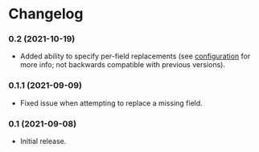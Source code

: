 # Changelog

### 0.2 (2021-10-19)

* Added ability to specify per-field replacements (see
  [configuration](README.md#configuration) for more info; not backwards
  compatible with previous versions).

### 0.1.1 (2021-09-09)

* Fixed issue when attempting to replace a missing field.

### 0.1 (2021-09-08)

* Initial release.